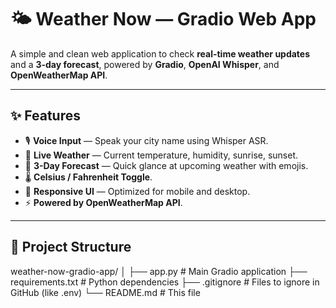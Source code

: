 # 🌤️ Weather Now — Gradio Web App

A simple and clean web application to check **real-time weather updates** and a **3-day forecast**, powered by **Gradio**, **OpenAI Whisper**, and **OpenWeatherMap API**.

---

## ✨ Features

- 🎙️ **Voice Input** — Speak your city name using Whisper ASR.
- 📍 **Live Weather** — Current temperature, humidity, sunrise, sunset.
- 📅 **3-Day Forecast** — Quick glance at upcoming weather with emojis.
- 🌡️ **Celsius / Fahrenheit Toggle**.
- 📱 **Responsive UI** — Optimized for mobile and desktop.
- ⚡ **Powered by OpenWeatherMap API**.

---

## 📁 Project Structure
weather-now-gradio-app/
│
├── app.py # Main Gradio application
├── requirements.txt # Python dependencies
├── .gitignore # Files to ignore in GitHub (like .env)
└── README.md # This file
